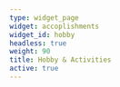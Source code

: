 ```yaml
---
type: widget_page
widget: accoplishments
widget_id: hobby
headless: true
weight: 90
title: Hobby & Activities
active: true
---
```

